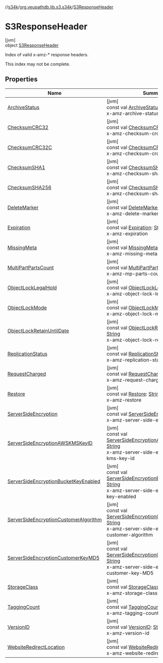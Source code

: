 //[s34k](../../../index.md)/[org.veupathdb.lib.s3.s34k](../index.md)/[S3ResponseHeader](index.md)

# S3ResponseHeader

[jvm]\
object [S3ResponseHeader](index.md)

Index of valid x-amz-* response headers.

This index may not be complete.

## Properties

| Name | Summary |
|---|---|
| [ArchiveStatus](-archive-status.md) | [jvm]<br>const val [ArchiveStatus](-archive-status.md): [String](https://kotlinlang.org/api/latest/jvm/stdlib/kotlin/-string/index.html)<br>x-amz-archive-status |
| [ChecksumCRC32](-checksum-c-r-c32.md) | [jvm]<br>const val [ChecksumCRC32](-checksum-c-r-c32.md): [String](https://kotlinlang.org/api/latest/jvm/stdlib/kotlin/-string/index.html)<br>x-amz-checksum-crc32 |
| [ChecksumCRC32C](-checksum-c-r-c32-c.md) | [jvm]<br>const val [ChecksumCRC32C](-checksum-c-r-c32-c.md): [String](https://kotlinlang.org/api/latest/jvm/stdlib/kotlin/-string/index.html)<br>x-amz-checksum-crc32c |
| [ChecksumSHA1](-checksum-s-h-a1.md) | [jvm]<br>const val [ChecksumSHA1](-checksum-s-h-a1.md): [String](https://kotlinlang.org/api/latest/jvm/stdlib/kotlin/-string/index.html)<br>x-amz-checksum-sha1 |
| [ChecksumSHA256](-checksum-s-h-a256.md) | [jvm]<br>const val [ChecksumSHA256](-checksum-s-h-a256.md): [String](https://kotlinlang.org/api/latest/jvm/stdlib/kotlin/-string/index.html)<br>x-amz-checksum-sha256 |
| [DeleteMarker](-delete-marker.md) | [jvm]<br>const val [DeleteMarker](-delete-marker.md): [String](https://kotlinlang.org/api/latest/jvm/stdlib/kotlin/-string/index.html)<br>x-amz-delete-marker |
| [Expiration](-expiration.md) | [jvm]<br>const val [Expiration](-expiration.md): [String](https://kotlinlang.org/api/latest/jvm/stdlib/kotlin/-string/index.html)<br>x-amz-expiration |
| [MissingMeta](-missing-meta.md) | [jvm]<br>const val [MissingMeta](-missing-meta.md): [String](https://kotlinlang.org/api/latest/jvm/stdlib/kotlin/-string/index.html)<br>x-amz-missing-meta |
| [MultiPartPartsCount](-multi-part-parts-count.md) | [jvm]<br>const val [MultiPartPartsCount](-multi-part-parts-count.md): [String](https://kotlinlang.org/api/latest/jvm/stdlib/kotlin/-string/index.html)<br>x-amz-mp-parts-count |
| [ObjectLockLegalHold](-object-lock-legal-hold.md) | [jvm]<br>const val [ObjectLockLegalHold](-object-lock-legal-hold.md): [String](https://kotlinlang.org/api/latest/jvm/stdlib/kotlin/-string/index.html)<br>x-amz-object-lock-legal-hold |
| [ObjectLockMode](-object-lock-mode.md) | [jvm]<br>const val [ObjectLockMode](-object-lock-mode.md): [String](https://kotlinlang.org/api/latest/jvm/stdlib/kotlin/-string/index.html)<br>x-amz-object-lock-mode |
| [ObjectLockRetainUntilDate](-object-lock-retain-until-date.md) | [jvm]<br>const val [ObjectLockRetainUntilDate](-object-lock-retain-until-date.md): [String](https://kotlinlang.org/api/latest/jvm/stdlib/kotlin/-string/index.html)<br>x-amz-object-lock-retain-until-date |
| [ReplicationStatus](-replication-status.md) | [jvm]<br>const val [ReplicationStatus](-replication-status.md): [String](https://kotlinlang.org/api/latest/jvm/stdlib/kotlin/-string/index.html)<br>x-amz-replication-status |
| [RequestCharged](-request-charged.md) | [jvm]<br>const val [RequestCharged](-request-charged.md): [String](https://kotlinlang.org/api/latest/jvm/stdlib/kotlin/-string/index.html)<br>x-amz-request-charged |
| [Restore](-restore.md) | [jvm]<br>const val [Restore](-restore.md): [String](https://kotlinlang.org/api/latest/jvm/stdlib/kotlin/-string/index.html)<br>x-amz-restore |
| [ServerSideEncryption](-server-side-encryption.md) | [jvm]<br>const val [ServerSideEncryption](-server-side-encryption.md): [String](https://kotlinlang.org/api/latest/jvm/stdlib/kotlin/-string/index.html)<br>x-amz-server-side-encryption |
| [ServerSideEncryptionAWSKMSKeyID](-server-side-encryption-a-w-s-k-m-s-key-i-d.md) | [jvm]<br>const val [ServerSideEncryptionAWSKMSKeyID](-server-side-encryption-a-w-s-k-m-s-key-i-d.md): [String](https://kotlinlang.org/api/latest/jvm/stdlib/kotlin/-string/index.html)<br>x-amz-server-side-encryption-aws-kms-key-id |
| [ServerSideEncryptionBucketKeyEnabled](-server-side-encryption-bucket-key-enabled.md) | [jvm]<br>const val [ServerSideEncryptionBucketKeyEnabled](-server-side-encryption-bucket-key-enabled.md): [String](https://kotlinlang.org/api/latest/jvm/stdlib/kotlin/-string/index.html)<br>x-amz-server-side-encryption-bucket-key-enabled |
| [ServerSideEncryptionCustomerAlgorithm](-server-side-encryption-customer-algorithm.md) | [jvm]<br>const val [ServerSideEncryptionCustomerAlgorithm](-server-side-encryption-customer-algorithm.md): [String](https://kotlinlang.org/api/latest/jvm/stdlib/kotlin/-string/index.html)<br>x-amz-server-side-encryption-customer-algorithm |
| [ServerSideEncryptionCustomerKeyMD5](-server-side-encryption-customer-key-m-d5.md) | [jvm]<br>const val [ServerSideEncryptionCustomerKeyMD5](-server-side-encryption-customer-key-m-d5.md): [String](https://kotlinlang.org/api/latest/jvm/stdlib/kotlin/-string/index.html)<br>x-amz-server-side-encryption-customer-key-MD5 |
| [StorageClass](-storage-class.md) | [jvm]<br>const val [StorageClass](-storage-class.md): [String](https://kotlinlang.org/api/latest/jvm/stdlib/kotlin/-string/index.html)<br>x-amz-storage-class |
| [TaggingCount](-tagging-count.md) | [jvm]<br>const val [TaggingCount](-tagging-count.md): [String](https://kotlinlang.org/api/latest/jvm/stdlib/kotlin/-string/index.html)<br>x-amz-tagging-count |
| [VersionID](-version-i-d.md) | [jvm]<br>const val [VersionID](-version-i-d.md): [String](https://kotlinlang.org/api/latest/jvm/stdlib/kotlin/-string/index.html)<br>x-amz-version-id |
| [WebsiteRedirectLocation](-website-redirect-location.md) | [jvm]<br>const val [WebsiteRedirectLocation](-website-redirect-location.md): [String](https://kotlinlang.org/api/latest/jvm/stdlib/kotlin/-string/index.html)<br>x-amz-website-redirect-location |
